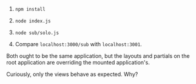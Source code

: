 1. `npm install`

2. `node index.js`

3. `node sub/solo.js`

4. Compare `localhost:3000/sub` with `localhost:3001`.

Both ought to be the same application, but the layouts and partials on the root application are overriding the mounted application's.

Curiously, only the views behave as expected. Why?